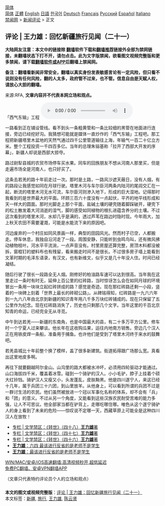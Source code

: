  <!-- 面包屑导航 --> <div class="breadcrumb"><!-- GTranslate: https://gtranslate.io/ -->  <div class="switcher notranslate">  <div class="selected">  <a href="#" onclick="return false;"> 简体</a>  </div>  <div class="option">  <a href="https://www.bannedbook.org" onclick="doGTranslate('zh-CN|zh-CN');jQuery('div.switcher div.selected a').html(jQuery(this).html());return false;" title="简体中文" class="nturl selected"> 简体</a>  <a href="https://www.bannedbook.org/zh-tw/" onclick="doGTranslate('zh-CN|zh-TW');jQuery('div.switcher div.selected a').html(jQuery(this).html());return false;" title="繁體中文" class="nturl"> 正體</a>  <a href="https://www.bannedbook.org/en/" onclick="doGTranslate('zh-CN|en');jQuery('div.switcher div.selected a').html(jQuery(this).html());return false;" title="English" class="nturl"> English</a>  <a href="https://www.bannedbook.org/ja/" onclick="doGTranslate('zh-CN|ja');jQuery('div.switcher div.selected a').html(jQuery(this).html());return false;" title="日本語" class="nturl"> 日語</a>  <a href="https://www.bannedbook.org/ko/" onclick="doGTranslate('zh-CN|ko');jQuery('div.switcher div.selected a').html(jQuery(this).html());return false;" title="한국어" class="nturl"> 한국어</a>  <a href="https://www.bannedbook.org/de/" onclick="doGTranslate('zh-CN|de');jQuery('div.switcher div.selected a').html(jQuery(this).html());return false;" title="Deutsch" class="nturl"> Deutsch</a>  <a href="https://www.bannedbook.org/fr/" onclick="doGTranslate('zh-CN|fr');jQuery('div.switcher div.selected a').html(jQuery(this).html());return false;" title="Français" class="nturl"> Français</a>  <a href="https://www.bannedbook.org/ru/" onclick="doGTranslate('zh-CN|ru');jQuery('div.switcher div.selected a').html(jQuery(this).html());return false;" title="Русский" class="nturl"> Русский</a>  <a href="https://www.bannedbook.org/es/" onclick="doGTranslate('zh-CN|es');jQuery('div.switcher div.selected a').html(jQuery(this).html());return false;" title="Español" class="nturl"> Español</a>  <a href="https://www.bannedbook.org/it/" onclick="doGTranslate('zh-CN|it');jQuery('div.switcher div.selected a').html(jQuery(this).html());return false;" title="Italiano" class="nturl"> Italiano</a>  </div>  </div>      <div class='breadcrumb-sub'><!-- Breadcrumb NavXT 6.3.0 --> <a href="https://www.bannedbook.org/" class="home">禁闻网</a> &gt; <a href="https://www.bannedbook.org/bnews/comments/" class="category">新闻评论</a> &gt; 正文</div></div><h2>评论 | 王力雄：回忆新疆旅行见闻（二十一）</h2> <p class="notice"><b>大陆网友注意：本文中的链接除 <a href="https://github.com/bannedbook/fanqiang" >翻墙</a>软件下载和<a href="https://github.com/killgcd/justmysocks/blob/master/README.md">翻墙推荐</a>链接外全部为禁网链接，未翻墙状态下打不开，请勿点击。此为文字版禁闻，欲看图文视频完整版和更多禁闻，请下载<a href="https://github.com/bannedbook/fanqiang">翻墙软件或APP</a>后翻墙上禁闻网。</p><p>备注：翻墙看新闻非常安全，翻墙以真实身份发表敏感言论有一定风险，但只看不说则没有任何风险，翻的人太多，政府管不过来，也不管。信息自由是天赋人权，请放心大胆的翻墙。</b></p>  <div class="entry"> <p>来源:RFA, <strong>文章内容并不代表本网立场和观点。</strong></p> <p>&#12300;&#35199;&#27668;&#19996;&#36755;&#12301;&#24037;&#31243;             <audio controls="controls" preload="metadata" src="https://www.rfa.org/mandarin/pinglun/xueyumantan/wlx-06282021095358.html/@@stream" type="audio/mpeg"></audio></p> <p>&#19968;&#36335;&#30475;&#21040;&#27491;&#22312;&#38138;&#35774;&#31649;&#32447;&#12290;&#30475;&#19981;&#21040;&#22836;&#19968;&#26465;&#31895;&#40644;&#31649;&#21644;&#19968;&#26465;&#27604;&#36739;&#32454;&#30340;&#40657;&#31649;&#22312;&#22320;&#38754;&#36827;&#34892;&#36830;&#25509;&#65292;&#26049;&#36793;&#24050;&#32463;&#25366;&#22909;&#27807;&#12290;&#25105;&#29468;&#24819;&#21487;&#33021;&#23601;&#26159;&#23186;&#20307;&#19968;&#30452;&#28818;&#20316;&#30340;&#12300;&#35199;&#27668;&#19996;&#36755;&#12301;&#24037;&#31243;&#21543;&#12290;&#37027;&#24037;&#31243;&#25226;&#26032;&#30086;&#22612;&#37324;&#26408;&#30406;&#22320;&#30340;&#22825;&#28982;&#27668;&#36890;&#36807;&#22235;&#21315;&#20844;&#37324;&#31649;&#36947;&#36755;&#24448;&#19978;&#28023;&#65292;&#24180;&#36755;&#27668;&#19968;&#30334;&#20108;&#21313;&#20159;&#31435;&#26041;&#31859;&#12290;&#25972;&#20010;&#24037;&#31243;&#25237;&#36164;&#19968;&#21315;&#22235;&#30334;&#22810;&#20159;&#12290;&#24403;&#24180;&#30340;&#24635;&#29702;&#26417;&#38229;&#22522;&#31216;&#12300;&#25289;&#24320;&#20102;&#35199;&#37096;&#22823;&#24320;&#21457;&#30340;&#24207;&#24149;&#12301;&#65292;&#26032;&#30086;&#20154;&#21364;&#35828;&#26159;&#35199;&#37096;&#22823;&#25504;&#22842;&#12290;</p>  <p>&#36335;&#36807;&#23561;&#29313;&#21439;&#22478;&#30340;&#20892;&#36152;&#24066;&#22330;&#20572;&#36710;&#20080;&#27700;&#26524;&#12290;&#21516;&#36710;&#30340;&#22238;&#26063;&#26379;&#21451;&#19981;&#24819;&#20174;&#27827;&#21335;&#20154;&#37027;&#37324;&#20080;&#65292;&#20294;&#26159;&#36208;&#36941;&#24066;&#22330;&#20840;&#26159;&#27827;&#21335;&#20154;&#65292;&#20063;&#21482;&#22909;&#20080;&#20102;&#12290;</p> <p>&#36825;&#26465;&#21435;&#33509;&#32652;&#30340;&#36335;&#21313;&#24180;&#21069;&#36208;&#36807;&#19968;&#27425;&#12290;&#37027;&#26102;&#26159;&#22303;&#36335;&#65292;&#19968;&#36335;&#39118;&#27801;&#36974;&#22825;&#34109;&#26085;&#65292;&#27809;&#26377;&#20154;&#28895;&#65292;&#26377;&#30340;&#36335;&#27573;&#35753;&#25105;&#24863;&#35273;&#22914;&#21516;&#22312;&#26376;&#29699;&#34892;&#39542;&#12290;&#22612;&#37324;&#26408;&#27827;&#19982;&#36710;&#23572;&#33251;&#27827;&#20004;&#26465;&#20869;&#38470;&#27827;&#30340;&#23614;&#38398;&#20132;&#27719;&#22312;&#19968;&#36215;&#65292;&#26029;&#27969;&#30340;&#22612;&#37324;&#26408;&#27827;&#26080;&#27700;&#21487;&#27969;&#65292;&#36710;&#23572;&#33251;&#27827;&#21017;&#28183;&#20837;&#22320;&#19979;&#65292;&#24418;&#25104;&#30340;&#24040;&#22823;&#28287;&#22320;&#12290;&#35760;&#24471;&#37027;&#26102;&#25105;&#30475;&#21040;&#30340;&#26159;&#19990;&#30028;&#26368;&#22823;&#30340;&#24179;&#38754;&#12290;&#29615;&#39038;&#19977;&#30334;&#20845;&#21313;&#24230;&#27809;&#26377;&#19968;&#28857;&#36215;&#20239;&#65292;&#24179;&#40784;&#30340;&#22320;&#24179;&#32447;&#24418;&#25104;&#21644;&#22825;&#19968;&#26679;&#22823;&#30340;&#22278;&#38754;&#12290;&#37027;&#26102;&#20809;&#33050;&#36208;&#19978;&#37027;&#20010;&#24179;&#38754;&#65292;&#30416;&#30897;&#22303;&#22756;&#30340;&#30828;&#22771;&#38543;&#30528;&#33050;&#36393;&#30772;&#24320;&#65292;&#30828;&#22771;&#19979;&#30340;&#26494;&#22303;&#25955;&#21457;&#30528;&#22823;&#27827;&#28040;&#36893;&#30340;&#28287;&#27668;&#65292;&#33050;&#30340;&#24863;&#21463;&#22914;&#21516;&#26893;&#29289;&#30340;&#26681;&#25166;&#36827;&#34164;&#21547;&#20859;&#20998;&#30340;&#22303;&#22756;&#12290;&#19981;&#36807;&#36825;&#27425;&#30475;&#21040;&#30340;&#22612;&#37324;&#26408;&#27827;&#65292;&#27700;&#21364;&#20960;&#20046;&#26159;&#28385;&#30340;&#65292;&#36879;&#36807;&#33446;&#33479;&#22312;&#36335;&#36793;&#26102;&#38544;&#26102;&#29616;&#12290;&#20170;&#24180;&#38632;&#22823;&#65292;&#21152;&#19978;&#31179;&#22825;&#20892;&#30000;&#19981;&#38656;&#35201;&#28748;&#28297;&#65292;&#21487;&#33021;&#26159;&#27700;&#33021;&#27969;&#19979;&#26469;&#30340;&#21407;&#22240;&#21543;&#12290;</p> <p>&#27827;&#36793;&#24223;&#24323;&#30340;&#19968;&#20010;&#26449;&#24196;&#22914;&#21516;&#39118;&#26223;&#30011;&#19968;&#26679;&#65292;&#20856;&#22411;&#30340;&#30000;&#22253;&#39118;&#20809;&#12290;&#28982;&#32780;&#26449;&#23376;&#24050;&#31354;&#65292;&#20154;&#37117;&#25644;&#36208;&#12290;&#20572;&#36710;&#20241;&#24687;&#65292;&#25105;&#29420;&#33258;&#27839;&#27827;&#36208;&#20102;&#19968;&#27573;&#12290;&#21608;&#22260;&#23433;&#38745;&#65292;&#21482;&#33021;&#21548;&#21040;&#34411;&#40483;&#40479;&#21483;&#65292;&#36824;&#26377;&#24494;&#39118;&#25282;&#21160;&#26893;&#29289;&#26525;&#21494;&#12290;&#27827;&#27700;&#24179;&#24179;&#27969;&#28108;&#65292;&#19968;&#28857;&#22768;&#38899;&#27809;&#26377;&#12290;&#26449;&#37324;&#25151;&#23627;&#36824;&#31639;&#23436;&#25972;&#65292;&#25151;&#39030;&#26408;&#26009;&#37117;&#27809;&#34987;&#25286;&#65292;&#31383;&#26694;&#38025;&#30340;&#22609;&#26009;&#24067;&#20063;&#26377;&#27531;&#30041;&#65292;&#30475;&#26469;&#25644;&#36208;&#26102;&#38388;&#19981;&#26159;&#24456;&#38271;&#12290;&#19981;&#36807;&#24456;&#22810;&#25151;&#23376;&#22681;&#19978;&#33021;&#30475;&#21040;&#25991;&#38761;&#26102;&#26399;&#30340;&#27611;&#27901;&#19996;&#35821;&#24405;&#65292;&#26377;&#27721;&#25991;&#65292;&#20063;&#26377;&#26032;&#32500;&#25991;&#65292;&#20284;&#20046;&#21448;&#26159;&#20960;&#21313;&#24180;&#27809;&#20154;&#20303;&#12290;&#26102;&#38388;&#24050;&#32463;&#20957;&#32467;&#12290;</p>  <p>&#38543;&#21518;&#34892;&#39542;&#20102;&#24456;&#38271;&#19968;&#27573;&#36335;&#20840;&#26080;&#20154;&#28895;&#12290;&#21018;&#20462;&#22909;&#30340;&#26575;&#27833;&#36335;&#36710;&#36895;&#21487;&#20197;&#36798;&#21040;&#24456;&#39640;&#12290;&#24403;&#24180;&#25105;&#22312;&#36825;&#37324;&#36208;&#36807;&#19968;&#26465;&#26102;&#26377;&#26102;&#26080;&#65292;&#24310;&#20280;&#19978;&#30334;&#20844;&#37324;&#30340;&#32418;&#30742;&#36335;&#65292;&#24403;&#26102;&#24778;&#35766;&#24590;&#20040;&#20250;&#22312;&#22914;&#21516;&#26376;&#29699;&#30340;&#29615;&#22659;&#20882;&#20986;&#19968;&#26465;&#29992;&#19968;&#22359;&#22359;&#31435;&#36215;&#32418;&#30742;&#25340;&#25104;&#30340;&#36335;&#65311;&#24863;&#35273;&#26159;&#22855;&#36857;&#12290;&#29616;&#22312;&#37027;&#32418;&#30742;&#36335;&#36824;&#21097;&#19968;&#23567;&#27573;&#65292;&#31446;&#30528;&#30340;&#19968;&#22359;&#30865;&#19978;&#21051;&#30528;&#12300;&#19990;&#30028;&#19978;&#26368;&#38271;&#30340;&#30742;&#30732;&#20844;&#36335;&#12301;&#12290;&#20174;&#30865;&#38125;&#24471;&#30693;&#65292;&#32418;&#30742;&#36335;&#26159;&#19968;&#20061;&#20845;&#20845;&#24180;&#21040;&#19968;&#20061;&#20845;&#20843;&#24180;&#30001;&#21271;&#20140;&#21040;&#26032;&#30086;&#30340;&#30693;&#35782;&#38738;&#24180;&#29992;&#20843;&#21315;&#22810;&#19975;&#22359;&#32418;&#30742;&#38138;&#25104;&#30340;&#12290;&#29616;&#22312;&#21482;&#20445;&#30041;&#20102;&#20116;&#20844;&#37324;&#20316;&#20026;&#32426;&#24565;&#12290;&#29616;&#22312;&#32418;&#30742;&#36335;&#28040;&#22833;&#20102;&#65292;&#21382;&#21490;&#20063;&#21482;&#21097;&#37027;&#20960;&#20010;&#25991;&#23383;&#12290;&#24403;&#24180;&#36825;&#37324;&#30340;&#21315;&#30334;&#21271;&#20140;&#30693;&#38738;&#30340;&#21629;&#36816;&#65292;&#24050;&#32463;&#23436;&#20840;&#26080;&#20174;&#23547;&#35269;&#12290;</p> <p>&#20013;&#21320;&#21040;&#36798;&#33509;&#32652;&#8212;&#8212;&#26032;&#30086;&#30340;&#19996;&#21335;&#35282;&#65292;&#20063;&#26159;&#20013;&#22269;&#26368;&#22823;&#30340;&#21439;&#65292;&#26377;&#20108;&#21313;&#22810;&#19975;&#24179;&#26041;&#20844;&#37324;&#12290;&#20462;&#36710;&#26102;&#19968;&#20010;&#23425;&#22799;&#20154;&#36807;&#26469;&#25856;&#35848;&#12290;&#20182;&#38271;&#24180;&#22312;&#36825;&#25910;&#36141;&#29916;&#26524;&#65292;&#36816;&#24448;&#20869;&#22320;&#21335;&#26041;&#38144;&#21806;&#12290;&#26049;&#36793;&#20960;&#20010;&#27721;&#20154;&#27491;&#22312;&#29992;&#38081;&#30382;&#28938;&#19968;&#26465;&#33337;&#65292;&#20934;&#22791;&#29992;&#20110;&#25429;&#40060;&#12290;&#20063;&#35768;&#20182;&#20204;&#26159;&#21463;&#21040;&#20102;&#22612;&#37324;&#26408;&#27827;&#32456;&#20110;&#26469;&#27700;&#30340;&#40723;&#33310;&#21543;&#12290;</p> <p>&#33509;&#32652;&#21439;&#22478;&#27604;&#21313;&#24180;&#21069;&#25972;&#20010;&#25442;&#20102;&#27169;&#26679;&#65292;&#30422;&#20102;&#24456;&#22810;&#26032;&#24314;&#31569;&#12290;&#34903;&#36947;&#25299;&#24471;&#36319;&#24191;&#22330;&#37027;&#20040;&#23485;&#12290;&#30495;&#30475;&#20986;&#36825;&#37324;&#22320;&#30382;&#22810;&#21834;&#12290;</p>  <p>&#20877;&#24448;&#19979;&#23601;&#35201;&#32763;&#36234;&#38463;&#23572;&#37329;&#23665;&#12290;&#23665;&#27807;&#37324;&#30340;&#36335;&#22823;&#37117;&#34987;&#27700;&#20914;&#22351;&#65292;&#24517;&#39035;&#29992;&#22235;&#36718;&#39537;&#21160;&#25165;&#33021;&#36890;&#36807;&#12290;&#23665;&#21475;&#28023;&#25300;&#22235;&#21315;&#31859;&#65292;&#35206;&#30422;&#30528;&#20912;&#38634;&#12290;&#30896;&#21040;&#19968;&#20010;&#39569;&#39540;&#30340;&#27721;&#20154;&#12290;&#23567;&#23567;&#27611;&#39540;&#65292;&#33046;&#23376;&#19978;&#25346;&#30528;&#20010;&#30805;&#22823;&#32418;&#38083;&#38107;&#12290;&#39569;&#39540;&#27721;&#20154;&#21448;&#30246;&#21448;&#23567;&#65292;&#22836;&#21457;&#34028;&#20081;&#65292;&#30382;&#32932;&#40669;&#40657;&#12290;&#20182;&#26159;&#22235;&#24029;&#36930;&#23425;&#20154;&#65292;&#26469;&#36825;&#24050;&#32463;&#21313;&#20960;&#24180;&#65292;&#23646;&#20110;&#20853;&#22242;&#19977;&#21313;&#20845;&#22242;&#65292;&#21040;&#23665;&#37324;&#25918;&#32650;&#12290;&#20174;&#20182;&#36523;&#19978;&#65292;&#21487;&#20197;&#30475;&#21040;&#25152;&#35859;&#30340;&#20853;&#22242;&#19981;&#36807;&#26159;&#19968;&#32676;&#35752;&#29983;&#27963;&#30340;&#20892;&#27665;&#12290;&#20182;&#20204;&#34429;&#28982;&#34987;&#25918;&#36827;&#19968;&#20010;&#20896;&#20197;&#20891;&#20107;&#21270;&#21517;&#31216;&#30340;&#20307;&#31995;&#65292;&#21364;&#19981;&#20250;&#26377;&#12300;&#20853;&#12301;&#21644;&#12300;&#22242;&#12301;&#30340;&#24847;&#20041;&#12290;&#19981;&#36807;&#20174;&#21478;&#19968;&#20010;&#35282;&#24230;&#65292;&#21448;&#33021;&#30475;&#21040;&#36825;&#20123;&#27721;&#26063;&#20892;&#27665;&#32784;&#21463;&#33510;&#38590;&#30340;&#33021;&#21147;&#22810;&#24378;&#65292;&#35753;&#20154;&#19981;&#21487;&#24605;&#35758;&#12290;&#20182;&#20840;&#37096;&#23478;&#24403;&#37117;&#22312;&#39540;&#32972;&#19978;&#65292;&#36208;&#21738;&#21507;&#21738;&#20303;&#21738;&#12290;&#21807;&#33394;&#20174;&#36825;&#20010;&#36930;&#23425;&#39569;&#39540;&#20154;&#30340;&#36523;&#19978;&#30475;&#21040;&#20102;&#26410;&#26469;&#30340;&#21361;&#38505;&#8212;&#8212;&#24778;&#21497;&#35828;&#19981;&#23450;&#21738;&#19968;&#22825;&#65292;&#35199;&#34255;&#33609;&#21407;&#19978;&#21487;&#33021;&#20840;&#26159;&#36825;&#31181;&#22235;&#24029;&#27721;&#20154;&#22312;&#25918;&#29287;&#65281;</p> <ul class='op-related-articles' title='相关阅读'> <li><a href='https://www.bannedbook.org/bnews/ssgc/20210625/1574453.html' target='_blank'>专栏 | 文学禁区：《转世》（四十八）<b>王力雄</b>著</a></li> <li><a href='https://www.bannedbook.org/bnews/ssgc/20210618/1569610.html' target='_blank'>专栏 | 文学禁区：《转世》（四十七）<b>王力雄</b>著</a></li> <li><a href='https://www.bannedbook.org/bnews/ssgc/20210612/1564987.html' target='_blank'>专栏 | 文学禁区：《转世》（四十六）<b>王力雄</b>著</a></li> <li><a href='https://www.bannedbook.org/bnews/comments/20210611/1564556.html' target='_blank'><b>王力雄</b>：六四 最该进行反省的是老师不是学生</a></li> <li><a href='https://www.bannedbook.org/bnews/baitai/20210609/1563331.html' target='_blank'><b>王力雄</b>：最该进行反省的是老师不是学生</a></li> </ul> <p class="texttj"> <a href="https://github.com/bannedbook/fanqiang/wiki/V2ray%E6%9C%BA%E5%9C%BA" target="_blank">WIN/MAC/安卓/iOS高速翻墙:高清视频秒开,超低延迟</a><br/> <a href="https://github.com/bannedbook/fanqiang/wiki/%E7%A6%81%E9%97%BB%E7%BD%91%E5%AE%89%E5%8D%93%E7%BF%BB%E5%A2%99%E6%96%B0%E9%97%BBAPP" target="_blank">免费PC翻墙、安卓VPN翻墙APP</a></p><p>&#65288;&#25991;&#31456;&#21482;&#20195;&#34920;&#29305;&#32422;&#35780;&#35770;&#21592;&#20010;&#20154;&#30340;&#31435;&#22330;&#21644;&#35266;&#28857;&#65289;</p> <a name='sharetosocial'></a>  <div style="margin-bottom:5px;padding-bottom:5px;clear:both"> <div id="archive-pix-1" class="banner-ads"> <!-- AuctionX Display platform tag START --> <div id="26318x728x90x621x_ADSLOT2" clicktrack="%%CLICK_URL_ESC%%"></div> <!-- AuctionX Display platform tag END --> </div> <div id="archive-pix-2" class="banner-ads"> <!-- AuctionX Display platform tag START --> <div id="26315x300x250x621x_ADSLOT2" clicktrack="%%CLICK_URL_ESC%%"></div> <!-- AuctionX Display platform tag END --> </div> </div>    <div id="archive-pix-1" class="banner-ads"> <!-- AuctionX Display platform tag START --> <div id="26318x728x90x621x_ADSLOT3" clicktrack="%%CLICK_URL_ESC%%"></div> <!-- AuctionX Display platform tag END --> </div> <div><b>本文的图文或视频完整版</b>：<a href='https://www.bannedbook.org/bnews/comments/20210629/1576300.html'>评论 | 王力雄：回忆新疆旅行见闻（二十一）</a></div>  </div><!--END ENTRY--> <div class="postfooter"> <div>本文标签：<a href="https://www.bannedbook.org/bnews/tag/%e6%96%b0%e7%96%86/" rel="tag">新疆</a>, <a href="https://www.bannedbook.org/bnews/tag/%E6%97%85%E8%A1%8C/" rel="tag">旅行</a>, <a href="https://www.bannedbook.org/bnews/tag/%e7%8e%8b%e5%8a%9b%e9%9b%84/" rel="tag">王力雄</a>, <a href="https://www.bannedbook.org/bnews/tag/%e9%99%88%e4%ba%91%e8%b4%a4/" rel="tag">陈云贤</a></div>  </div><!--END POSTFOOTER--> 